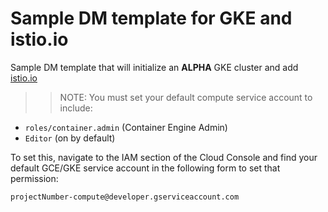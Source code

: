 # Sample DM template for GKE and istio.io

Sample DM template that will initialize an **ALPHA** GKE cluster and add [istio.io](https://istio.io)


>> NOTE: You must set your default compute service account to include:

- ```roles/container.admin``` (Container Engine Admin)
- ```Editor``` (on by default)

To set this, navigate to the IAM section of the Cloud Console and find your default GCE/GKE service account in the following form to set that permission:

```projectNumber-compute@developer.gserviceaccount.com```
